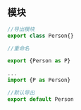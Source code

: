 ## 模块

```typescript
//导出模块
export class Person{}

//重命名

export {Person as P}

...
import {P as Person}

//默认导出
export default Person
```

